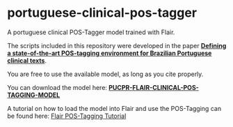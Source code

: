 # portuguese-clinical-pos-tagger
A portuguese clinical POS-Tagger model trained with Flair.

The scripts included in this repository were developed in the paper [**Defining a state-of-the-art POS-tagging environment for Brazilian Portuguese clinical texts**](https://link.springer.com/article/10.1007/s42600-020-00067-7).

You are free to use the available model, as long as you cite properly.

You can download the model here: [**PUCPR-FLAIR-CLINICAL-POS-TAGGING-MODEL**](https://drive.google.com/file/d/1EfoO_DzW5-TGvphp3tUMZlEAcYgFPD8J/view?usp=sharing)

A tutorial on how to load the model into Flair and use the POS-Tagging can be found here: [Flair POS-Tagging Tutorial](https://github.com/flairNLP/flair/blob/master/resources/docs/TUTORIAL_7_TRAINING_A_MODEL.md)
